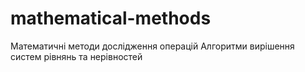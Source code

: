 # mathematical-methods
Математичні методи дослідження операцій
Алгоритми вирішення систем рівнянь та нерівностей
